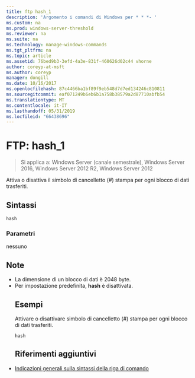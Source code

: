 ```yaml
---
title: ftp hash_1
description: 'Argomento i comandi di Windows per * * *- '
ms.custom: na
ms.prod: windows-server-threshold
ms.reviewer: na
ms.suite: na
ms.technology: manage-windows-commands
ms.tgt_pltfrm: na
ms.topic: article
ms.assetid: 76bed9b3-3efd-4a3e-831f-460626d02c44 vhorne
author: coreyp-at-msft
ms.author: coreyp
manager: dongill
ms.date: 10/16/2017
ms.openlocfilehash: 87c4466ba1bf89f9eb548d7d7ed134246c810811
ms.sourcegitcommit: eaf071249b6eb6b1a758b38579a2d87710abfb54
ms.translationtype: MT
ms.contentlocale: it-IT
ms.lasthandoff: 05/31/2019
ms.locfileid: "66438696"
---
```

# <a name="ftp-hash1"></a>FTP: hash_1

>Si applica a: Windows Server (canale semestrale), Windows Server 2016, Windows Server 2012 R2, Windows Server 2012

Attiva o disattiva il simbolo di cancelletto (#) stampa per ogni blocco di dati trasferiti.   
## <a name="syntax"></a>Sintassi  
```  
hash  
```  
### <a name="parameters"></a>Parametri  
nessuno  
## <a name="remarks"></a>Note  
- La dimensione di un blocco di dati è 2048 byte.  
- Per impostazione predefinita, **hash** è disattivata.  
  ## <a name="BKMK_Examples"></a>Esempi  
  Attivare o disattivare simbolo di cancelletto (#) stampa per ogni blocco di dati trasferiti.  
  ```  
  hash  
  ```  
  ## <a name="additional-references"></a>Riferimenti aggiuntivi  
- [Indicazioni generali sulla sintassi della riga di comando](command-line-syntax-key.md)  
